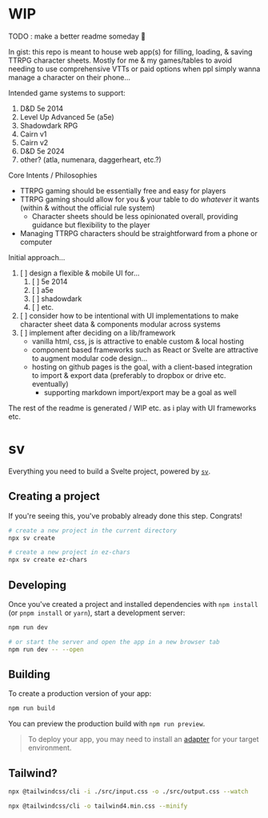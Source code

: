 # WIP

TODO : make a better readme someday 🙂

In gist: this repo is meant to house web app(s) for filling, loading, & saving TTRPG character sheets. Mostly for me & my games/tables to avoid needing to use comprehensive VTTs or paid options when ppl simply wanna manage a character on their phone...

Intended game systems to support:

1. D&D 5e 2014
1. Level Up Advanced 5e (a5e)
1. Shadowdark RPG
1. Cairn v1
1. Cairn v2
1. D&D 5e 2024
1. other? (atla, numenara, daggerheart, etc.?)

Core Intents / Philosophies

- TTRPG gaming should be essentially free and easy for players
- TTRPG gaming should allow for you & your table to do _whatever_ it wants (within & without the official rule system)
    - Character sheets should be less opinionated overall, providing guidance but flexibility to the player
- Managing TTRPG characters should be straightforward from a phone or computer

Initial approach...

1. [ ] design a flexible & mobile UI for...
    1. [ ] 5e 2014
    1. [ ] a5e
    1. [ ] shadowdark
    1. [ ] etc.
1. [ ] consider how to be intentional with UI implementations to make character sheet data & components modular across systems
1. [ ] implement after deciding on a lib/framework
    - vanilla html, css, js is attractive to enable custom & local hosting
    - component based frameworks such as React or Svelte are attractive to augment modular code design...
    - hosting on github pages is the goal, with a client-based integration to import & export data (preferably to dropbox or drive etc. eventually)
        - supporting markdown import/export may be a goal as well

The rest of the readme is generated / WIP etc. as i play with UI frameworks etc.

# sv

Everything you need to build a Svelte project, powered by [`sv`](https://github.com/sveltejs/cli).

## Creating a project

If you're seeing this, you've probably already done this step. Congrats!

```bash
# create a new project in the current directory
npx sv create

# create a new project in ez-chars
npx sv create ez-chars
```

## Developing

Once you've created a project and installed dependencies with `npm install` (or `pnpm install` or `yarn`), start a development server:

```bash
npm run dev

# or start the server and open the app in a new browser tab
npm run dev -- --open
```

## Building

To create a production version of your app:

```bash
npm run build
```

You can preview the production build with `npm run preview`.

> To deploy your app, you may need to install an [adapter](https://svelte.dev/docs/kit/adapters) for your target environment.


## Tailwind?

```bash
npx @tailwindcss/cli -i ./src/input.css -o ./src/output.css --watch
```

```bash
npx @tailwindcss/cli -o tailwind4.min.css --minify
```